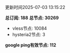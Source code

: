 更新时间2025-07-03 13:15:22

**总订阅: 188**
**总节点: 30269**
- vless节点: 10084
- hysteria2节点: 3

**google ping有效节点: 112**
